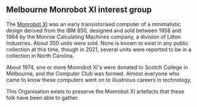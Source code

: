 ## Melbourne Monrobot XI interest group

The [Monrobot XI](https://en.wikipedia.org/wiki/Monrobot_XI) was an early transistorised computer
of a minimalistic design derived from the IBM 650, designed and sold between 1958 and 1964
by the Monroe Calculating Machines company, a division of Litton Industries.
About 350 units were sold. None is known to exist in any public collection at this time,
though in 2021, several units were reported to be in a collection in North Carolina.

About 1974, one or more Monrobot XI's were donated to Scotch College in Melbourne, and the Computer Club was formed.
Almost everyone who came to know these computers went on to illustrious careers in technology,

This Organisation exists to preserve the Monrobot XI artefacts that these folk have been able to gather.
